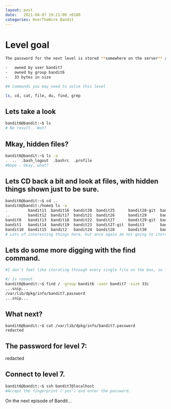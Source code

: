 ```yaml
---
layout: post
date:   2021-04-07 19:21:00 +0100
categories: OverTheWire Bandit
---
```

# Level goal
```bash
The password for the next level is stored **somewhere on the server** and has all of the following properties:

-   owned by user bandit7
-   owned by group bandit6
-   33 bytes in size

## Commands you may need to solve this level

ls, cd, cat, file, du, find, grep
```

## Lets take a look
```bash
bandit6@bandit:~$ ls
# No result.. Wot?
```

## Mkay, hidden files?
```bash
bandit6@bandit:~$ ls -a
.  ..  .bash_logout  .bashrc  .profile
#Nope - Okay, what?
```

## Lets CD back a bit and look at files, with hidden things shown just to be sure.
```bash
bandit6@bandit:~$ cd ..
bandit6@bandit:/home$ ls -a
.         bandit11  bandit16  bandit20  bandit25      bandit28-git  bandit30-git  bandit4  bandit9
..        bandit12  bandit17  bandit21  bandit26      bandit29      bandit31      bandit5
bandit0   bandit13  bandit18  bandit22  bandit27      bandit29-git  bandit31-git  bandit6
bandit1   bandit14  bandit19  bandit23  bandit27-git  bandit3       bandit32      bandit7
bandit10  bandit15  bandit2   bandit24  bandit28      bandit30      bandit33      bandit8
# Lots of interesting things here, but once again am not going to iterate through everything.
```

## Lets do some more digging with the find command.
```bash
#I don't feel like iterating through every single file on the box, so lets start wit with owners and groups

#/ Is roooot
bandit6@bandit:~$ find / -group bandit6 -user bandit7 -size 33c
...snip...
/var/lib/dpkg/info/bandit7.password
...snip...
```

## What next?
```
bandit6@bandit:~$ cat /var/lib/dpkg/info/bandit7.password
redacted
```


## The password for level 7:

redacted


## Connect to level 7.
```bash
bandit6@bandit:~$ ssh bandit7@localhost
#Accept the fingerprint ('yes') and enter the password.
```

On the next episode of Bandit...
